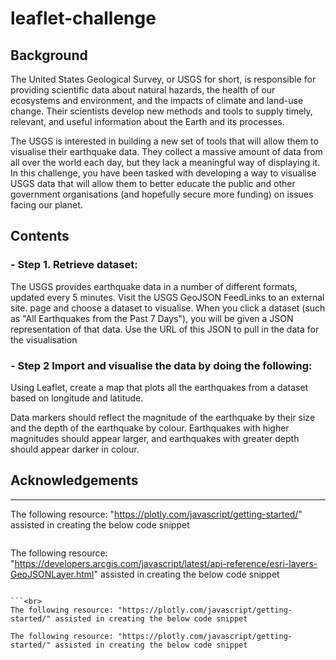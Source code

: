 # leaflet-challenge
## Background
The United States Geological Survey, or USGS for short, is responsible for providing scientific data about natural hazards, the health of our ecosystems and environment, and the impacts of climate and land-use change. Their scientists develop new methods and tools to supply timely, relevant, and useful information about the Earth and its processes.

The USGS is interested in building a new set of tools that will allow them to visualise their earthquake data. They collect a massive amount of data from all over the world each day, but they lack a meaningful way of displaying it. In this challenge, you have been tasked with developing a way to visualise USGS data that will allow them to better educate the public and other government organisations (and hopefully secure more funding) on issues facing our planet.

## Contents


### - Step 1. Retrieve dataset:

The USGS provides earthquake data in a number of different formats, updated every 5 minutes. Visit the USGS GeoJSON FeedLinks to an external site. page and choose a dataset to visualise.
When you click a dataset (such as "All Earthquakes from the Past 7 Days"), you will be given a JSON representation of that data. Use the URL of this JSON to pull in the data for the visualisation

### - Step 2 Import and visualise the data by doing the following:

Using Leaflet, create a map that plots all the earthquakes from a dataset based on longitude and latitude.

Data markers should reflect the magnitude of the earthquake by their size and the depth of the earthquake by colour. Earthquakes with higher magnitudes should appear larger, and earthquakes with greater depth should appear darker in colour.

## Acknowledgements
***
The following resource: "https://plotly.com/javascript/getting-started/" assisted in creating the below code snippet
```

```

The following resource: "https://developers.arcgis.com/javascript/latest/api-reference/esri-layers-GeoJSONLayer.html" assisted in creating the below code snippet

```

```<br>
The following resource: "https://plotly.com/javascript/getting-started/" assisted in creating the below code snippet
```

```
The following resource: "https://plotly.com/javascript/getting-started/" assisted in creating the below code snippet
```

```